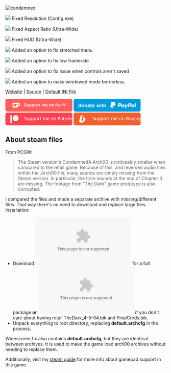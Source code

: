 ![condemned](http://thirteenag.github.io/screens/condemned/main2.jpg)

![](https://habrastorage.org/webt/ow/yy/mg/owyymgpibfqzfbwyf_iqoiqrede.png) Fixed Resolution (Config.exe)

![](https://habrastorage.org/webt/ow/yy/mg/owyymgpibfqzfbwyf_iqoiqrede.png) Fixed Aspect Ratio (Ultra-Wide)

![](https://habrastorage.org/webt/ow/yy/mg/owyymgpibfqzfbwyf_iqoiqrede.png) Fixed HUD (Ultra-Wide)

![](https://habrastorage.org/webt/d_/eg/ym/d_egymd6w_tem2erocab-e9ikna.png) Added an option to fix stretched menu

![](https://habrastorage.org/webt/d_/eg/ym/d_egymd6w_tem2erocab-e9ikna.png) Added an option to fix low framerate

![](https://habrastorage.org/webt/d_/eg/ym/d_egymd6w_tem2erocab-e9ikna.png) Added an option to fix issue when controls aren't saved

![](https://habrastorage.org/webt/d_/eg/ym/d_egymd6w_tem2erocab-e9ikna.png) Added an option to make windowed mode borderless

[Website](http://thirteenag.github.io/wfp#condemned) | [Source](https://github.com/ThirteenAG/WidescreenFixesPack/blob/master/source/Condemned.WidescreenFix/dllmain.cpp) | [Default INI File](https://github.com/ThirteenAG/WidescreenFixesPack/blob/master/data/Condemned.WidescreenFix/scripts/Condemned.WidescreenFix.ini)

<a href="https://ko-fi.com/thirteenag"><img src="https://github.com/ThirteenAG/thirteenag.github.io/raw/master/img/buttons/kofi.svg" height="40"></a> <a href="https://paypal.me/SergeyP13"><img src="https://github.com/ThirteenAG/thirteenag.github.io/raw/master/img/buttons/paypal.svg" height="40"></a> <a href="https://www.patreon.com/ThirteenAG"><img src="https://github.com/ThirteenAG/thirteenag.github.io/raw/master/img/buttons/patreon.svg" height="40"></a> <a href="https://boosty.to/thirteenag/donate"><img src="https://github.com/ThirteenAG/thirteenag.github.io/raw/master/img/buttons/boosty.svg" height="40"></a>

## About steam files

From PCGW:
> The Steam version's CondemnedA.Arch00 is noticeably smaller when compared to the retail game. Because of this, and reversed audio files within the .Arch00 file, many sounds are simply missing from the Steam version. In particular, the train sounds at the end of Chapter 3 are missing. The footage from "The Dark" game prototype is also corrupted.

I compared the files and made a separate archive with missing/different files. That way there's no need to download and replace large files.
Installation: 
- Download ![Condemned.MissingSteamFilesFix.zip](https://github.com/ThirteenAG/WidescreenFixesPack/releases/download/condemned/Condemned.MissingSteamFilesFix.zip) for a full package **or** ![Condemned.MissingSteamFilesFix.Lite.zip](https://github.com/ThirteenAG/WidescreenFixesPack/releases/download/condemned/Condemned.MissingSteamFilesFix.Lite.zip) if you don't care about having retail TheDark_4-5-04.bik and FinalCreds.bik.
- Unpack everything to root directory, replacing **default.archcfg** in the process.

Widescreen fix also contains **default.archcfg**, but they are identical between archives. It is used to make the game load arch00 archives without needing to replace them.

Additionally, visit my [steam guide](https://steamcommunity.com/sharedfiles/filedetails/?id=1593741074) for more info about gamepad support in this game.